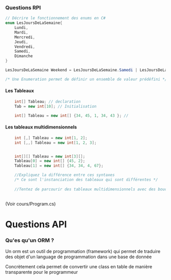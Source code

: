 ### Questions RPI

```C#
// Décrire le fonctionnement des enums en C#
enum LesJoursDeLaSemaine{
    Lundi,
    Mardi,
    Mercredi,
    Jeudi,
    Vendredi,
    Samedi,
    Dimanche
}

LesJoursDeLaSemaine Weekend = LesJoursDeLaSemaine.Samedi | LesJoursDeLaSemaine.Dimanche;

/* Une Enumeration permet de définir un ensemble de valeur prédéfini */
```

#### Les Tableaux

```C#
    int[] Tableau; // declaration
    Tab = new int[10]; // Initialisation

    int[] Tableau = new int[] {34, 45, 1, 34, 43 }; //
```

#### Les tableaux multidimensionnels

```C#
    int [,] Tableau = new int[1, 2];
    int [,,] Tableau = new int[1, 2, 3];


    int[][] Tableau = new int[3][];
    Tableau[0] = new int[] {45, 2};
    Tableau[1] = new int[] {34, 34, 4, 67};

    //Expliquez la différence entre ces syntaxes
    /* Ce sont l'instanciation des tableaux qui sont différentes */
    
    //Tentez de parcourir des tableaux multidimensionnels avec des boucles for
    

```

(Voir cours/Program.cs) 

# Questions API
### Qu'es qu'un ORM ?
Un orm est un outil de programmation (framework) qui permet de traduire des objet d'un language de programmation dans une base de donnée

Concrètement cela permet de convertir une class en table de manière transparente pour le programmeur

